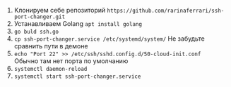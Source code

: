 1. Клонируем себе репозиторий `https://github.com/rarinaferrari/ssh-port-changer.git`
2. Устанавливаем Golang `apt install golang`
3. `go buld ssh.go`
4. `cp ssh-port-changer.service /etc/systemd/system/` Не забудьте сравнить пути в демоне
5. `echo "Port 22" >> /etc/ssh/sshd.config.d/50-cloud-init.conf` Обычно там нет  порта по умолчанию
6. `systemctl daemon-reload`
7. `systemctl start ssh-port-changer.service` 
